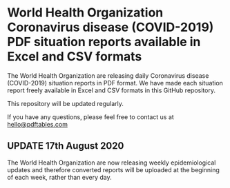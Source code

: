 # World Health Organization Coronavirus disease (COVID-2019) PDF situation reports available in Excel and CSV formats

The World Health Organization are releasing daily Coronavirus disease (COVID-2019) situation reports in PDF format. We have made each situation report freely available in Excel and CSV formats in this GitHub repository.

This repository will be updated regularly.

If you have any questions, please feel free to contact us at hello@pdftables.com

## UPDATE 17th August 2020

The World Health Organization are now releasing weekly epidemiological updates and therefore converted reports will be uploaded at the beginning of each week, rather than every day. 

